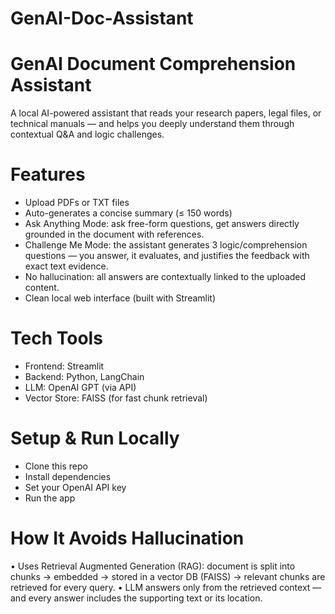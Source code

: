 # GenAI-Doc-Assistant
# GenAI Document Comprehension Assistant
A local AI-powered assistant that reads your research papers, legal files, or technical manuals — and helps you deeply understand them through contextual Q&A and logic challenges.

# Features
* Upload PDFs or TXT files
* Auto-generates a concise summary (≤ 150 words)
* Ask Anything Mode: ask free-form questions, get answers directly grounded in the document with references.
* Challenge Me Mode: the assistant generates 3 logic/comprehension questions — you answer, it evaluates, and justifies the feedback with exact text evidence.
* No hallucination: all answers are contextually linked to the uploaded content.
* Clean local web interface (built with Streamlit)

# Tech Tools
*	Frontend: Streamlit
*	Backend: Python, LangChain
*	LLM: OpenAI GPT (via API)
*	Vector Store: FAISS (for fast chunk retrieval)

# Setup & Run Locally
* Clone this repo
* Install dependencies
* Set your OpenAI API key
* Run the app

# How It Avoids Hallucination
•	Uses Retrieval Augmented Generation (RAG): document is split into chunks → embedded → stored in a vector DB (FAISS) → relevant chunks are retrieved for every query.
•	LLM answers only from the retrieved context — and every answer includes the supporting text or its location.

